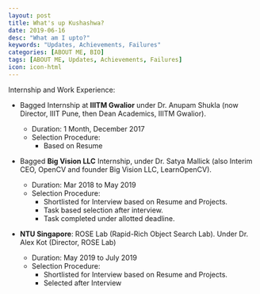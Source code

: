 ```yaml
---
layout: post
title: What's up Kushashwa?
date: 2019-06-16
desc: "What am I upto?"
keywords: "Updates, Achievements, Failures"
categories: [ABOUT ME, BIO]
tags: [ABOUT ME, Updates, Achievements, Failures]
icon: icon-html
---
```


Internship and Work Experience: 

* Bagged Internship at **IIITM Gwalior** under Dr. Anupam Shukla (now Director,
  IIIT Pune, then Dean Academics, IIITM Gwalior). 
    * Duration: 1 Month, December 2017
    * Selection Procedure:
        * Based on Resume

* Bagged **Big Vision LLC** Internship, under Dr. Satya Mallick (also Interim CEO,
  OpenCV and founder Big Vision LLC, LearnOpenCV).
    * Duration: Mar 2018 to May 2019
    * Selection Procedure:
        * Shortlisted for Interview based on Resume and Projects.
        * Task based selection after interview.
        * Task completed under allotted deadline.
 
* **NTU Singapore**: ROSE Lab (Rapid-Rich Object Search Lab). Under Dr. Alex
  Kot (Director, ROSE Lab)
    * Duration: May 2019 to July 2019
    * Selection Procedure:
        * Shortlisted for Interview based on Resume and Projects.
        * Selected after Interview
      
